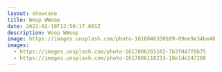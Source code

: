 ```yaml
---
layout: showcase
title: Woop WWoop
date: 2022-02-19T12:50:17.601Z
description: Woop WWoop
image: https://images.unsplash.com/photo-1616046330109-09ee9e34be48
images:
  - https://images.unsplash.com/photo-1617806265182-7b3f847f0b75
  - https://images.unsplash.com/photo-1617806118233-18e1de247200
---
```

